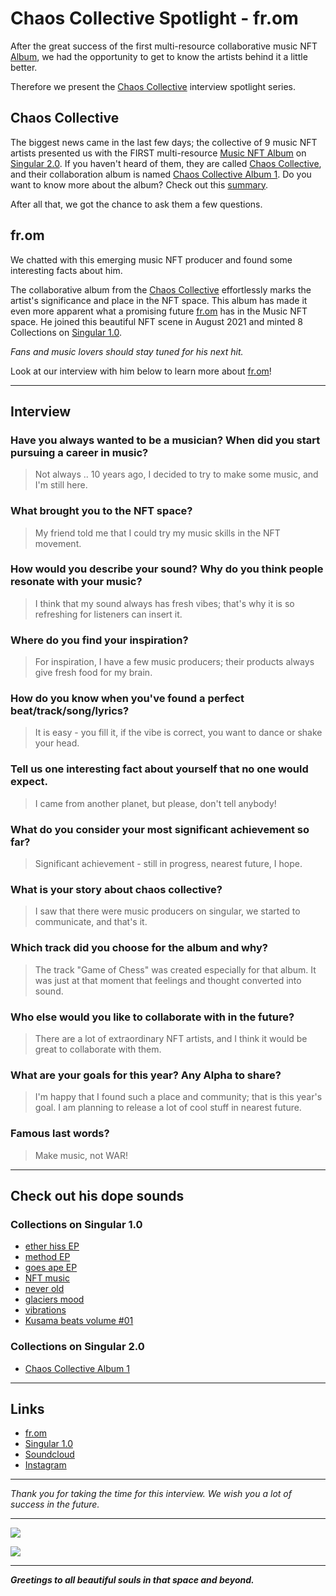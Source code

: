# Chaos Collective Spotlight - fr.om

After the great success of the first multi-resource collaborative music NFT [Album](https://singular.app/space/HbrK5uFZrnmFL4LWB2YAVWiB9MPwfV5zEFiyX3efFd7R6hU), we had the opportunity to get to know the artists behind it a little better.

Therefore we present the [Chaos Collective](https://twitter.com/Cha0sCollective) interview spotlight series.

## Chaos Collective

The biggest news came in the last few days; the collective of 9 music NFT artists presented us with the FIRST multi-resource [Music NFT Album](https://singular.app/space/HbrK5uFZrnmFL4LWB2YAVWiB9MPwfV5zEFiyX3efFd7R6hU) on [Singular 2.0](https://singular.app/).
If you haven't heard of them, they are called [Chaos Collective](https://twitter.com/Cha0sCollective), and their collaboration album is named [Chaos Collective Album 1](https://singular.app/space/HbrK5uFZrnmFL4LWB2YAVWiB9MPwfV5zEFiyX3efFd7R6hU).
Do you want to know more about the album? Check out this [summary](https://app.subsocial.network/5905/the-chaos-we-need-chaos-collective-album-31860).

After all that, we got the chance to ask them a few questions.

## fr.om

We chatted with this emerging music NFT producer and found some interesting facts about him.

The collaborative album from the [Chaos Collective](https://singular.app/space/HbrK5uFZrnmFL4LWB2YAVWiB9MPwfV5zEFiyX3efFd7R6hU) effortlessly marks the artist's significance and place in the NFT space. This album has made it even more apparent what a promising future [fr.om](https://twitter.com/MycolNepetrov) has in the Music NFT space. He joined this beautiful NFT scene in August 2021 and minted 8 Collections on [Singular 1.0](https://singular.rmrk.app/space/H6ihXEPjXf7jmMkwLHvY2RN9jkDa86iTY3s7qHsfGPo2Qe9?page=1&tab=created&creator=true&showCollections=yes).

_Fans and music lovers should stay tuned for his next hit._

Look at our interview with him below to learn more about [fr.om](https://twitter.com/MycolNepetrov)!

---

## Interview

### Have you always wanted to be a musician? When did you start pursuing a career in music?

> Not always .. 10 years ago, I decided to try to make some music, and I'm still here.

### What brought you to the NFT space?

> My friend told me that I could try my music skills in the NFT movement.

### How would you describe your sound? Why do you think people resonate with your music?

> I think that my sound always has fresh vibes; that's why it is so refreshing for listeners can insert it.

### Where do you find your inspiration?

> For inspiration, I have a few music producers; their products always give fresh food for my brain.

### How do you know when you've found a perfect beat/track/song/lyrics?

> It is easy - you fill it, if the vibe is correct, you want to dance or shake your head.

### Tell us one interesting fact about yourself that no one would expect.

> I came from another planet, but please, don't tell anybody!

### What do you consider your most significant achievement so far?

> Significant achievement - still in progress, nearest future, I hope.

### What is your story about chaos collective?

> I saw that there were music producers on singular, we started to communicate, and that's it.

### Which track did you choose for the album and why?

> The track "Game of Chess" was created especially for that album. It was just at that moment that feelings and thought converted into sound.

### Who else would you like to collaborate with in the future?

> There are a lot of extraordinary NFT artists, and I think it would be great to collaborate with them.

### What are your goals for this year? Any Alpha to share?

> I'm happy that I found such a place and community; that is this year's goal. I am planning to release a lot of cool stuff in nearest future.

### Famous last words?

> Make music, not WAR!

---

## Check out his dope sounds

### Collections on Singular 1.0

- [ether hiss EP](https://singular.rmrk.app/collections/c8205518d881699b3e-%F0%9F%93%A1)
- [method EP](https://singular.rmrk.app/collections/c8205518d881699b3e-%F0%9F%9B%B0%EF%B8%8F)
- [goes ape EP](https://singular.rmrk.app/collections/c8205518d881699b3e-%F0%9F%A6%8D)
- [NFT music](https://singular.rmrk.app/collections/c8205518d881699b3e-%F0%9F%94%88)
- [never old](https://singular.rmrk.app/collections/c8205518d881699b3e-%F0%9F%93%A2)
- [glaciers mood](https://singular.rmrk.app/collections/c8205518d881699b3e-%E2%9D%84%EF%B8%8F)
- [vibrations](https://singular.rmrk.app/collections/c8205518d881699b3e-%F0%9F%94%8A)
- [Kusama beats volume #01](https://singular.rmrk.app/collections/c8205518d881699b3e-%F0%9F%94%87)

### Collections on Singular 2.0

- [Chaos Collective Album 1](https://singular.app/space/HbrK5uFZrnmFL4LWB2YAVWiB9MPwfV5zEFiyX3efFd7R6hU)

---

## Links

- [fr.om](https://twitter.com/MycolNepetrov)
- [Singular 1.0](https://singular.rmrk.app/space/H6ihXEPjXf7jmMkwLHvY2RN9jkDa86iTY3s7qHsfGPo2Qe9?page=1&tab=created&creator=true&showCollections=yes)
- [Soundcloud](https://soundcloud.com/fr-om?ref=clipboard&p=i&c=1&si=537D069ADD2D425EAF0EAD9CD4520E60&utm_source=clipboard&utm_medium=text&utm_campaign=social_sharing)
- [Instagram](https://www.instagram.com/nonemyc/)

---

_Thank you for taking the time for this interview. We wish you a lot of success in the future._

---

![](https://singular.app/_next/image?url=https%3A%2F%2Frmrk.mypinata.cloud%2Fipfs%2Fbafybeicbtzblcwmm2m5bd74axbvbjbcpvmdcac34p4uj3gnxtlji6aokbe&w=1920&q=100)

![](https://singular.rmrk.app/_next/image?url=https%3A%2F%2Frmrk.mypinata.cloud%2Fipfs%2Fbafybeid6lc63gf2ypy4k2rj2yl5icxwyl6pglhhgxw6thty5n5mgrasyre&w=1920&q=100)

---

**_Greetings to all beautiful souls in that space and beyond._**
